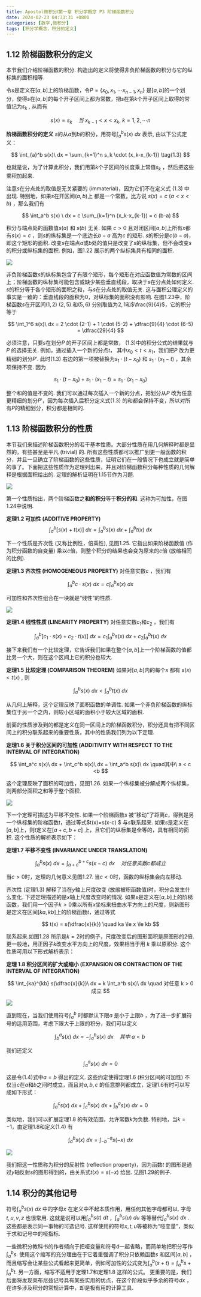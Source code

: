 ```yaml
---
title: Apostol微积分Ⅰ第一章 积分学概念 P3 阶梯函数积分
date: 2024-02-23 04:33:31 +0800
categories: [数学,微积分]
tags: [积分学概念，积分的定义]
---
```


## 1.12 阶梯函数积分的定义

本节我们介绍阶梯函数的积分. 构造出的定义将使得非负阶梯函数的积分与它的纵标集的面积相等. 

令$s$是定义在$[a,b]$上的阶梯函数，令$P=\{x_0, x_1,\cdots x_{n-1},x_n\}$ 是$[a,b]$的一个划分，使得$s$在$[a,b]$的每个开子区间上都为常数，把$s$在第$k$个开子区间上取得的常值记为$s_k$ , 从而有


$$
s(x) = s_k \quad 当\ x_{k-1} < x < x_k,\ k=1,2,\cdots n
$$


**阶梯函数积分的定义** $s$的从$a$到$b$的积分，用符号$\int_{a}^{b}s(x)\ dx$ 表示, 由以下公式定义：


$$
\int_{a}^b s(x)\ dx = \sum_{k=1}^n s_k \cdot (x_k-x_{k-1}) \tag{1.3}
$$


也就是说，为了计算此积分，我们用第$k$个子区间的长度乘上常值$s_k$ ，然后把这些乘积加起来. 

注意$s$在分点处的取值是无关紧要的 (immaterial)，因为它们不在定义式 $(1.3)$ 中出现. 特别地，如果$s$在开区间$(a,b)$上 都是一个常数，比方说 $s(x) = c \ (a < x <b)$ ，那么我们有



$$
\int_a^b s(x) \ dx = c \sum_{k=1}^n (x_k-x_{k-1}) = c (b-a)
$$


积分与端点处的函数值$s(a)$ 和 $s(b)$ 无关. 如果 $c > 0$ 且对闭区间$[a,b]$上所有$x$都有$s(x) = c$ ，则$s$的纵标集是一个底边长$b-a$ 高为$c$ 的矩形. $s$的积分是$c(b-a)$，即这个矩形的面积. 改变$s$在端点$a$或$b$处的值只是改变了$s$的纵标集，但不会改变$s$的积分或纵标集的面积. 例如，图$1.22$ 展示的两个纵标集具有相同的面积.  



![](https://imagebed.deepmind.top/img/calculus1_C1/13.png)

非负阶梯函数$s$的纵标集包含了有限个矩形，每个矩形在对应函数值为常数的区间上；阶梯函数的纵标集可能包含或缺少某些垂直线段，取决于$s$在分点处如何定义. $s$的积分等于各个矩形的面积之和，与$s$在分点处的取值无关. 这与面积公理定义的事实是一致的：垂直线段的面积为$0$，对纵标集的面积没有影响. 在图$1.23$中，阶梯函数$s$在开区间$(1,2)$ $(2,5)$ 和$(5,6)$ 分别取值为$2,1$和$\frac{9}{4}$，它的积分等于



$$
\int_1^6 s(x)\ dx = 2 \cdot (2-1) + 1 \cdot (5-2) + \dfrac{9}{4} \cdot (6-5) = \dfrac{29}{4}
$$



必须注意，只要$s$在划分$P$ 的开子区间上都是常数， $(1.3)$中的积分公式的结果就与$P$ 的选择无关. 例如，通过插入一个新的分点$t$， 其中$x_0 < t < x_1$，我们把$P$ 改为更精细的划分$P'$. 此时$(1.3)$ 右边的第一项被替换为$s_1 \cdot (t-x_0)$ 和 $s_1 \cdot(x_1-t)$ ，其余项保持不变. 因为


$$
s_1 \cdot (t-x_0) + s_1 \cdot (x_1 -t) = s_1 \cdot (x_1 - x_0)
$$


整个和的值是不变的. 我们可以通过每次插入一个新的分点，把划分从$P$ 改为任意更精细的划分$P'$，因为每次插入后积分定义式$(1.3)$ 的和都会保持不变，所以对所有$P$的精细划分，积分都是相同的. 



## 1.13 阶梯函数积分的性质 

本节我们来描述阶梯函数积分的若干基本性质。大部分性质在用几何解释时都是显然的，有些甚至是平凡 (trivial) 的.  所有这些性质都可以推广到更一般函数的积分，并且一旦确立了阶梯函数的这些性质，证明它们在一般情况下也成立就是简单的事了。下面把这些性质作为定理列出来，并且对阶梯函数积分每种性质的几何解释是根据面积给出的. 定理的解析证明在$1.15$节作为习题.

![](https://imagebed.deepmind.top/img/calculus1_C1/14.png)



第一个性质指出，两个阶梯函数之**和的积分**等于**积分的和**. 这称为可加性，在图$1.24$中说明.

**定理1.2 可加性 (ADDITIVE PROPERTY)**   
$$
\int_a^b [s(x) +t(x)]\ dx= \int_a^b s(x)\ dx + \int_a^b t(x)\ dx
$$
 

下一个性质是齐次性 (又称比例性，倍乘性), 见图$1.25$. 它指出如果阶梯函数值 (作为积分函数的自变量) 乘以$c$倍，则整个积分的结果也会变为原来的$c$倍 (放缩相同的比例).     

**定理1.3 齐次性 (HOMOGENEOUS PROPERTY)**  对任意实数$c$ ，我们有


$$
\int_a^b c \cdot s(x)\ dx = c\int_a^b s(x)\ dx
$$




可加性和齐次性组合在一块就是“线性”的性质.



![](https://imagebed.deepmind.top/img/calculus1_C1/15.png)



**定理1.4 线性性质 (LINEARITY PROPERTY)**  对任意实数$c_1$和$c_2$ ，我们有


$$
\int_a^b [c_1 \cdot s(x) + c_2 \cdot t(x)]\ dx = c_1 \int_a^b s(x)\ dx + c_2 \int_a^b t(x)\ dx
$$




接下来我们有一个比较定理，它告诉我们如果在整个$[a,b]$上一个阶梯函数的值都比另一个大，则在这个区间上它的积分也较大.

**定理1.5 比较定理 (COMPARISON THEOREM)**  如果对$[a,b]$内的每个$x$ 都有 $s(x) < t(x)$ , 则 


$$
\int_a^b s(x)\ dx < \int_a^b t(x)\ dx
$$




从几何上解释，这个定理反映了面积函数的单调性. 如果一个非负阶梯函数的纵标集位于另一个之内，则较小区域的面积小于较大区域的面积. 

前面的性质涉及到的都是定义在同一区间上的阶梯函数积分，积分还具有把不同区间上的积分联系起来的重要性质，其中的性质我们列为以下定理.

**定理1.6 关于积分区间的可加性  (ADDITIVITY WITH RESPECT TO THE INTERVAL OF INTEGRATION)**


$$
\int_a^c s(x)\ dx + \int_c^b s(x)\ dx = \int_a^b s(x)\ dx  \quad其中\ a < c <b
$$






这个定理反映了面积的可加性，见图$1.26$.  如果一个纵标集被分解成两个纵标集，则两部分面积之和等于整个面积.



![](https://imagebed.deepmind.top/img/calculus1_C1/16.png)



下一个定理可描述为平移不变性. 如果一个阶梯函数$s$ 被“移动”了距离$c$，得到是另一个纵标集的阶梯函数$t$，通过等式$t(x)=s(x-c) $ 与$s$联系起来. 如果$s$是定义在$[a,b]$上，则$t$定义在$[a+c,b+c]$ 上，且它们的纵标集是全等的，具有相同的面积. 这个性质的解析表示如下：

**定理1.7 平移不变性 (INVARIANCE UNDER TRANSLATION)** 


$$
\int_a^b s(x)\ dx = \int_{a+c}^{b+c} s(x-c)\ dx \quad 对任意实数c都成立
$$


当$c>0$时，定理的几何意义见图$1.27$.  当$c<0$时，函数的纵标集会向左移动.

齐次性 (定理$1.3$) 解释了当在$y$轴上尺度改变 (放缩被积函数值)时，积分会发生什么变化.  下述定理描述的是$x$轴上尺度改变时的情况. 如果$s$是定义在$[a,b]$上的阶梯函数，我们用一个因子$k>0$乘以所有$x$坐标来扭曲水平方向上的尺度，则新图形是定义在区间$[ka,kb]$上的阶梯函数$t$，通过等式


$$
t(x) = s(\dfrac{x}{k})  \quad ka \le x \le kb
$$


联系起来.如图$1.28$ 所示是$k=2$时的例子，尺度改变后的图形面积是原图形的2倍. 更一般地，用正因子$k$改变水平方向上的尺度，效果相当于用 $k$ 乘以原积分. 这个性质可用以下形式解析表示：

**定理 1.8 积分区间的扩大或缩小 (EXPANSION OR CONTRACTION OF THE INTERVAL OF INTEGRATION)**


$$
\int_{ka}^{kb} s(\dfrac{x}{k})\ dx = k \int_a^b s(x)\ dx \quad 对任意 k > 0 成立
$$




![](https://imagebed.deepmind.top/img/calculus1_C1/17.png)



直到现在，当我们使用符号$\int_a^b$ 时都默认下限$a$ 是小于上限$b$ ，为了进一步扩展符号的适用范围，考虑下限大于上限的积分，我们可以定义


$$
\int_b^a s(x)\ dx = - \int_a^b s(x)\ dx \quad 其中\ a < b\ \tag{1.4} 
$$


我们还定义


$$
\int_a^a s(x)\ dx = 0
$$


这是令$(1.4)$式中$a=b$ 得出的定义. 这些约定使得定理$1.6$ (积分区间的可加性) 不仅当$c$在$a$和$b$之间时成立，而且对$a,b,c$ 的任意排列都成立，定理$1.6$有时可以写成如下形式：


$$
\int_a^c s(x)\ dx + \int_c^b s(x)\ dx + \int_b^a s(x)\ dx = 0
$$




类似地，我们可以扩展定理$1.8$ 的有效范围，允许常数$k$为负数. 特别地，当$k=-1$，由定理$1.8$和定义$(1.4)$ 有


$$
\int_a^b s(x)\ dx = \int_{-b}^{-a} s(-x)\ dx
$$




![](https://imagebed.deepmind.top/img/calculus1_C1/18.png)

我们把这一性质称为积分的反射性 (reflection property)，因为函数$t$ 的图形是通过$y$轴反射$s$的图形得到的，由关系式$t(x)=s(-x)$ 给出. 见图$1.29$的例子. 

## 1.14 积分的其他记号

符号$\int_a^b s(x)\ dx$ 中的字母$x$ 在定义中不起本质作用，用任何其他字母都可以. 字母$t, u, v,z$ 也很常用. 这就是说可以用$\int_a^b s(t)\ dt$ ，$\int_a^b s(u)\ du$ 等等替代$\int_a^b s(x)\ dx$ . 这些都是表示同一事物的可选记号.  这样使用的符号$x, t, u$等被称为“哑变量”，类似于求和记号中的哑指标.   

一些微积分教科书的作者倾向于把哑变量和符号$\mathrm{d}$一起省略，而简单地把积分写作$\int_a^b s$.  使用这个缩写的充分理由在于它着重强调了积分只依赖函数$s$ 和区间$[a,b]$ ，而且缩写会让某些公式看起来更简单，例如可加性的公式变为$\int_a^b (s+t) = \int_a^b s + \int_a^b t$.  另一方面，缩写不适用于定理$1.7$和定理$1.8$ 这样的公式。 更重要的是，我们后面将发现莱布尼兹记号具有某些实用的优点，在这个阶段似乎多余的符号$dx$ ， 在许多涉及积分的常规计算中，却是极有用的计算工具. 

